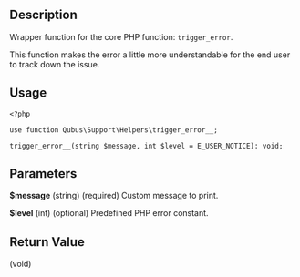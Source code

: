 Description
-----------

Wrapper function for the core PHP function: `trigger_error`.

This function makes the error a little more understandable for the end user to track down the issue.

Usage
-----

    <?php

    use function Qubus\Support\Helpers\trigger_error__;
    
    trigger_error__(string $message, int $level = E_USER_NOTICE): void;

Parameters
----------

**$message** (string) (required) Custom message to print.

**$level** (int) (optional) Predefined PHP error constant.

Return Value
------------

(void)